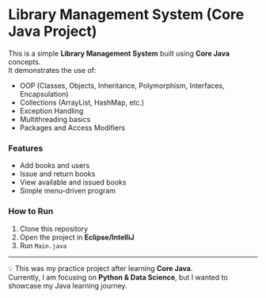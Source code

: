 # Library Management System (Core Java Project)

This is a simple **Library Management System** built using **Core Java** concepts.  
It demonstrates the use of:
- OOP (Classes, Objects, Inheritance, Polymorphism, Interfaces, Encapsulation)
- Collections (ArrayList, HashMap, etc.)
- Exception Handling
- Multithreading basics
- Packages and Access Modifiers

### Features
- Add books and users  
- Issue and return books  
- View available and issued books  
- Simple menu-driven program  

### How to Run
1. Clone this repository  
2. Open the project in **Eclipse/IntelliJ**  
3. Run `Main.java`  

---

💡 This was my practice project after learning **Core Java**.  
Currently, I am focusing on **Python & Data Science**, but I wanted to showcase my Java learning journey.  

